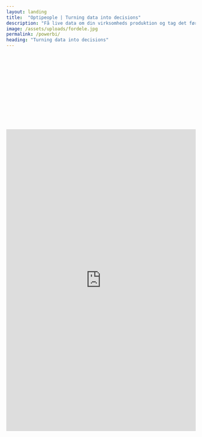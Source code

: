 ```yaml
---
layout: landing
title:  "Optipeople | Turning data into decisions"
description: "Få live data om din virksomheds produktion og tag det første skridt på vej mod højere oppetid, færre uventede stop og mindre spild."
image: /assets/uploads/fordele.jpg
permalink: /powerbi/
heading: "Turning data into decisions"
---
```

  <section style="padding:200px 0;">
  <div class="container">

<iframe style="width:100%; height:800px" src="https://app.powerbi.com/reportEmbed?reportId=1d8d7f6a-d313-4d00-9487-4cff25052207&autoAuth=true&ctid=4b7be98f-65dc-4416-b9bd-df646f3815fd&config=eyJjbHVzdGVyVXJsIjoiaHR0cHM6Ly93YWJpLW5vcnRoLWV1cm9wZS1yZWRpcmVjdC5hbmFseXNpcy53aW5kb3dzLm5ldC8ifQ%3D%3D" frameborder="0" allowFullScreen="true"></iframe>

</div>
</section>
